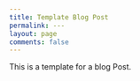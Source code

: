 ```yaml
---
title: Template Blog Post
permalink: ---
layout: page
comments: false
---
```


This is a template for a blog Post.
